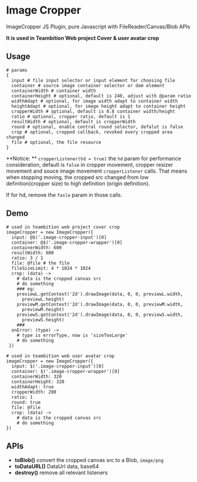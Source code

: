# Image Cropper
ImageCropper JS Plugin, pure Javascript with FileReader/Canvas/Blob APIs

**It is used in Teambition Web project Cover & user avatar crop**

## Usage

```
# params
{
  input # file input selector or input element for choosing file
  container # source image container selector or dom element
  containerWidth # container width 
  containerHeight # optional, default is 240, adjust with @param ratio
  widthAdapt # optional, for image width adapt to container width
  heightAdapt # optional, for image height adapt to container height
  cropperWidth # optional, default is 0.8 container width/height
  ratio # optional, cropper ratio, default is 1
  resultWidth # optional, default is cropperWidth
  round # optional, enable central round selector, defalut is false
  crop # optional, cropped callback, revoked every cropped area changed
  file # optional, the file resource
}

```
**Notice: ** `cropperListener(hd = true)` the `hd` param for performance consideration, default is `false` in cropper movement, cropper resizer movement and souce image movement `cropperListener` calls. That means when stopping moving, the cropped src changed from low definition(cropper size) to high definition (origin definition).

If for hd, remove the `fasle` param in those calls.





## Demo

```
# used in teambition web project cover crop
imageCropper = new ImageCropper({
  input: @$('.image-cropper-input')[0]
  container: @$('.image-cropper-wrapper')[0]
  containerWidth: 600
  resultWidth: 600
  ratio: 3 / 1
  file: @file # the file
  fileSizeLimit: 4 * 1024 * 1024
  crop: (data) ->
    # data is the cropped canvas src
    # do something
    ### eg:
    previewL.getContext('2d').drawImage(data, 0, 0, previewL.width,
      previewL.height)
    previewM.getContext('2d').drawImage(data, 0, 0, previewM.width,
      previewM.height)
    previewS.getContext('2d').drawImage(data, 0, 0, previewS.width,
      previewS.height)
    ###
  onError: (type) ->
    # type is errorType, now is 'sizeTooLarge'
    # do something
 })
```

```
# used in teambition web user avatar crop
imageCropper = new ImageCropper({
  input: $('.image-cropper-input')[0]
  container: $('.image-cropper-wrapper')[0]
  containerWidth: 320
  containerHeight: 320
  widthAdapt: true
  cropperWidth: 200
  ratio: 1
  round: true
  file: @file
  crop: (data) ->
    # data is the cropped canvas src
    # do something
})
```

## APIs
* **toBlob()** convert the cropped canvas src to a Blob, `image/png`
* **toDataURL()** DataUrl data, base64 
* **destroy()** remove all relevant listeners
